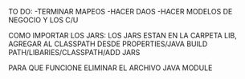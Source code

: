 TO DO:
-TERMINAR MAPEOS 
-HACER DAOS 
-HACER MODELOS DE NEGOCIO Y LOS C/U

COMO IMPORTAR LOS JARS:
LOS JARS ESTAN EN LA CARPETA LIB, AGREGAR AL CLASSPATH DESDE PROPERTIES/JAVA BUILD PATH/LIBARIES/CLASSPATH/ADD JARS

PARA QUE FUNCIONE ELIMINAR EL ARCHIVO JAVA MODULE

